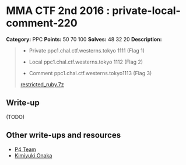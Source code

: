 # MMA CTF 2nd 2016 : private-local-comment-220

**Category:** PPC
**Points:** 50 70 100
**Solves:** 48 32 20
**Description:**

> * Private ppc1.chal.ctf.westerns.tokyo 1111 (Flag 1)
>
> * Local ppc1.chal.ctf.westerns.tokyo 1112 (Flag 2)
>
> * Comment ppc1.chal.ctf.westerns.tokyo1113 (Flag 3)
>
> [restricted_ruby.7z](./restricted_ruby.7z)


## Write-up

(TODO)

## Other write-ups and resources

* [P4 Team](https://github.com/p4-team/ctf/tree/master/2016-09-05-tokyo-mma/restricted_ruby)
* [Kimiyuki Onaka](https://kimiyuki.net/blog/2016/09/05/twctf-2016-private-local-comment/)
